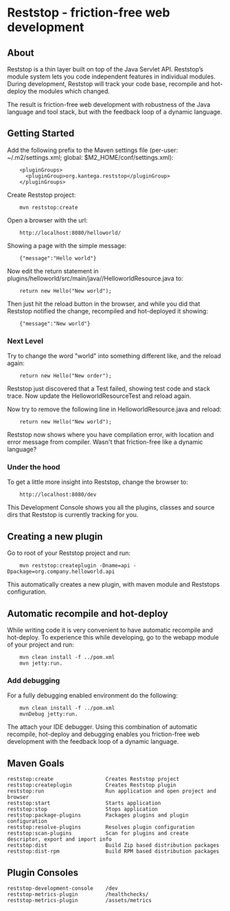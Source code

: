 Reststop - friction-free web development
==============================================

## About

Reststop is a thin layer built on top of the Java Servlet API. Reststop’s module system lets you code independent
features in individual modules. During development, Reststop will track your code base, recompile and hot-deploy the
modules which changed.

The result is friction-free web development with robustness of the Java language and tool stack, but with the feedback
loop of a dynamic language.


## Getting Started

Add the following prefix to the Maven settings file (per-user: ~/.m2/settings.xml; global: $M2_HOME/conf/settings.xml):

        <pluginGroups>
          <pluginGroup>org.kantega.reststop</pluginGroup>
        </pluginGroups>


Create Reststop project:

        mvn reststop:create

Open a browser with the url:

        http://localhost:8080/helloworld/

Showing a page with the simple message:

        {"message":"Hello world"}

Now edit the return statement in plugins/helloworld/src/main/java/<YOUR PACKAGE NAME>/HelloworldResource.java to:

        return new Hello("New world");

Then just hit the reload button in the browser, and while you did that Reststop notified the change, recompiled and hot-deployed it showing:

        {"message":"New world"}

### Next Level

Try to change the word "world" into something different like, and the reload again:

        return new Hello("New order");

Reststop just discovered that a Test failed, showing test code and stack trace. Now update the HelloworldResourceTest and reload again.

Now try to remove the following line in HelloworldResource.java and reload:

        return new Hello("New world");

Reststop now shows where you have compilation error, with location and error message from compiler. Wasn't that friction-free like a dynamic language?


### Under the hood

To get a little more insight into Reststop, change the browser to:

        http://localhost:8080/dev

This Development Console shows you all the plugins, classes and source dirs that Reststop is currently tracking for you.


## Creating a new plugin

Go to root of your Reststop project and run:

        mvn reststop:createplugin -Dname=api -Dpackage=org.company.helloworld.api

This automatically creates a new plugin, with maven module and Reststops configuration.


## Automatic recompile and hot-deploy

While writing code it is very convenient to have automatic recompile and hot-deploy. To experience this while developing,
go to the webapp module of your project and run:

        mvn clean install -f ../pom.xml
        mvn jetty:run.

### Add debugging

For a fully debugging enabled environment do the following:

        mvn clean install -f ../pom.xml
        mvnDebug jetty:run.

The attach your IDE debugger. Using this combination of automatic recompile, hot-deploy and debugging enables you
friction-free web development with the feedback loop of a dynamic language.

## Maven Goals

    reststop:create                 Creates Reststop project
    reststop:createplugin           Creates Reststop plugin
    reststop:run                    Run application and open project and browser
    reststop:start                  Starts application
    reststop:stop                   Stops application
    reststop:package-plugins        Packages plugins and plugin configuration
    reststop:resolve-plugins        Resolves plugin configuration
    reststop:scan-plugins           Scan for plugins and create descriptor, export and import info
    reststop:dist                   Build Zip based distribution packages
    reststop:dist-rpm               Build RPM based distribution packages


## Plugin Consoles

    reststop-development-console    /dev
    reststop-metrics-plugin         /healthchecks/
    reststop-metrics-plugin         /assets/metrics
